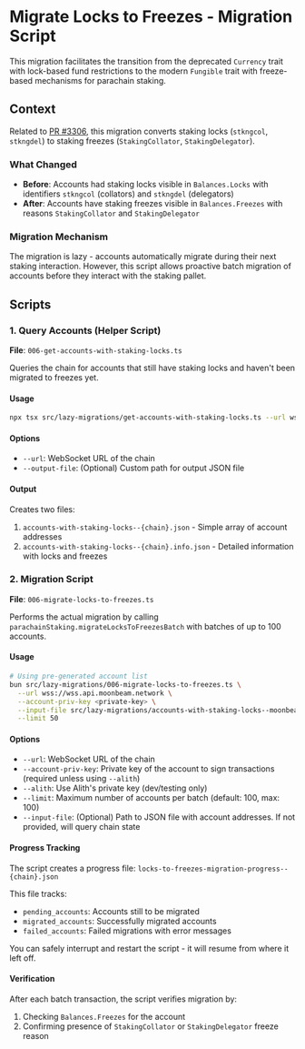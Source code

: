 # Migrate Locks to Freezes - Migration Script

This migration facilitates the transition from the deprecated `Currency` trait with lock-based fund restrictions to the modern `Fungible` trait with freeze-based mechanisms for parachain staking.

## Context

Related to [PR #3306](https://github.com/moonbeam-foundation/moonbeam/pull/3306), this migration converts staking locks (`stkngcol`, `stkngdel`) to staking freezes (`StakingCollator`, `StakingDelegator`).

### What Changed

- **Before**: Accounts had staking locks visible in `Balances.Locks` with identifiers `stkngcol` (collators) and `stkngdel` (delegators)
- **After**: Accounts have staking freezes visible in `Balances.Freezes` with reasons `StakingCollator` and `StakingDelegator`

### Migration Mechanism

The migration is lazy - accounts automatically migrate during their next staking interaction. However, this script allows proactive batch migration of accounts before they interact with the staking pallet.

## Scripts

### 1. Query Accounts (Helper Script)

**File**: `006-get-accounts-with-staking-locks.ts`

Queries the chain for accounts that still have staking locks and haven't been migrated to freezes yet.

#### Usage

```bash
npx tsx src/lazy-migrations/get-accounts-with-staking-locks.ts --url wss://wss.api.moonbeam.network
```

#### Options

- `--url`: WebSocket URL of the chain
- `--output-file`: (Optional) Custom path for output JSON file

#### Output

Creates two files:
1. `accounts-with-staking-locks--{chain}.json` - Simple array of account addresses
2. `accounts-with-staking-locks--{chain}.info.json` - Detailed information with locks and freezes

### 2. Migration Script

**File**: `006-migrate-locks-to-freezes.ts`

Performs the actual migration by calling `parachainStaking.migrateLocksToFreezesBatch` with batches of up to 100 accounts.

#### Usage

```bash
# Using pre-generated account list
bun src/lazy-migrations/006-migrate-locks-to-freezes.ts \
  --url wss://wss.api.moonbeam.network \
  --account-priv-key <private-key> \
  --input-file src/lazy-migrations/accounts-with-staking-locks--moonbeam.json \
  --limit 50
```

#### Options

- `--url`: WebSocket URL of the chain
- `--account-priv-key`: Private key of the account to sign transactions (required unless using `--alith`)
- `--alith`: Use Alith's private key (dev/testing only)
- `--limit`: Maximum number of accounts per batch (default: 100, max: 100)
- `--input-file`: (Optional) Path to JSON file with account addresses. If not provided, will query chain state

#### Progress Tracking

The script creates a progress file: `locks-to-freezes-migration-progress--{chain}.json`

This file tracks:
- `pending_accounts`: Accounts still to be migrated
- `migrated_accounts`: Successfully migrated accounts
- `failed_accounts`: Failed migrations with error messages

You can safely interrupt and restart the script - it will resume from where it left off.

#### Verification

After each batch transaction, the script verifies migration by:
1. Checking `Balances.Freezes` for the account
2. Confirming presence of `StakingCollator` or `StakingDelegator` freeze reason